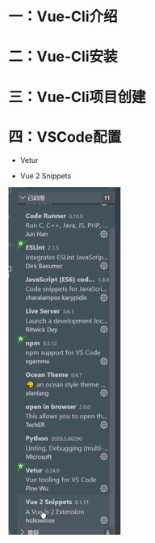 # 一：Vue-Cli介绍



# 二：Vue-Cli安装


# 三：Vue-Cli项目创建


# 四：VSCode配置

- Vetur

- Vue 2 Snippets

![img.png](img.png)